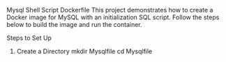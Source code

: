 Mysql Shell Script Dockerfile
This project demonstrates how to create a Docker image for MySQL with an initialization SQL script. Follow the steps below to build the image and run the container.

Steps to Set Up
1. Create a Directory
   mkdir Mysqlfile
cd Mysqlfile

